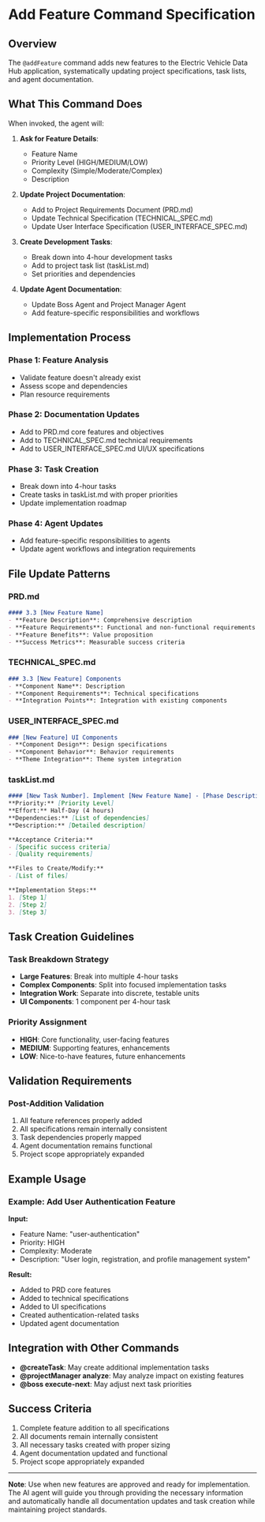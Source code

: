 # Add Feature Command Specification

## Overview
The `@addFeature` command adds new features to the Electric Vehicle Data Hub application, systematically updating project specifications, task lists, and agent documentation.

## What This Command Does

When invoked, the agent will:

1. **Ask for Feature Details**:
   - Feature Name
   - Priority Level (HIGH/MEDIUM/LOW)
   - Complexity (Simple/Moderate/Complex)
   - Description

2. **Update Project Documentation**:
   - Add to Project Requirements Document (PRD.md)
   - Update Technical Specification (TECHNICAL_SPEC.md)
   - Update User Interface Specification (USER_INTERFACE_SPEC.md)

3. **Create Development Tasks**:
   - Break down into 4-hour development tasks
   - Add to project task list (taskList.md)
   - Set priorities and dependencies

4. **Update Agent Documentation**:
   - Update Boss Agent and Project Manager Agent
   - Add feature-specific responsibilities and workflows

## Implementation Process

### Phase 1: Feature Analysis
- Validate feature doesn't already exist
- Assess scope and dependencies
- Plan resource requirements

### Phase 2: Documentation Updates
- Add to PRD.md core features and objectives
- Add to TECHNICAL_SPEC.md technical requirements
- Add to USER_INTERFACE_SPEC.md UI/UX specifications

### Phase 3: Task Creation
- Break down into 4-hour tasks
- Create tasks in taskList.md with proper priorities
- Update implementation roadmap

### Phase 4: Agent Updates
- Add feature-specific responsibilities to agents
- Update agent workflows and integration requirements

## File Update Patterns

### PRD.md
```markdown
#### 3.3 [New Feature Name]
- **Feature Description**: Comprehensive description
- **Feature Requirements**: Functional and non-functional requirements
- **Feature Benefits**: Value proposition
- **Success Metrics**: Measurable success criteria
```

### TECHNICAL_SPEC.md
```markdown
### 3.3 [New Feature] Components
- **Component Name**: Description
- **Component Requirements**: Technical specifications
- **Integration Points**: Integration with existing components
```

### USER_INTERFACE_SPEC.md
```markdown
### [New Feature] UI Components
- **Component Design**: Design specifications
- **Component Behavior**: Behavior requirements
- **Theme Integration**: Theme system integration
```

### taskList.md
```markdown
#### [New Task Number]. Implement [New Feature Name] - [Phase Description]
**Priority:** [Priority Level]
**Effort:** Half-Day (4 hours)
**Dependencies:** [List of dependencies]
**Description:** [Detailed description]

**Acceptance Criteria:**
- [Specific success criteria]
- [Quality requirements]

**Files to Create/Modify:**
- [List of files]

**Implementation Steps:**
1. [Step 1]
2. [Step 2]
3. [Step 3]
```

## Task Creation Guidelines

### Task Breakdown Strategy
- **Large Features**: Break into multiple 4-hour tasks
- **Complex Components**: Split into focused implementation tasks
- **Integration Work**: Separate into discrete, testable units
- **UI Components**: 1 component per 4-hour task

### Priority Assignment
- **HIGH**: Core functionality, user-facing features
- **MEDIUM**: Supporting features, enhancements
- **LOW**: Nice-to-have features, future enhancements

## Validation Requirements

### Post-Addition Validation
1. All feature references properly added
2. All specifications remain internally consistent
3. Task dependencies properly mapped
4. Agent documentation remains functional
5. Project scope appropriately expanded

## Example Usage

### Example: Add User Authentication Feature
**Input:**
- Feature Name: "user-authentication"
- Priority: HIGH
- Complexity: Moderate
- Description: "User login, registration, and profile management system"

**Result:**
- Added to PRD core features
- Added to technical specifications
- Added to UI specifications
- Created authentication-related tasks
- Updated agent documentation

## Integration with Other Commands

- **@createTask**: May create additional implementation tasks
- **@projectManager analyze**: May analyze impact on existing features
- **@boss execute-next**: May adjust next task priorities

## Success Criteria

1. Complete feature addition to all specifications
2. All documents remain internally consistent
3. All necessary tasks created with proper sizing
4. Agent documentation updated and functional
5. Project scope appropriately expanded

---

**Note**: Use when new features are approved and ready for implementation. The AI agent will guide you through providing the necessary information and automatically handle all documentation updates and task creation while maintaining project standards.
